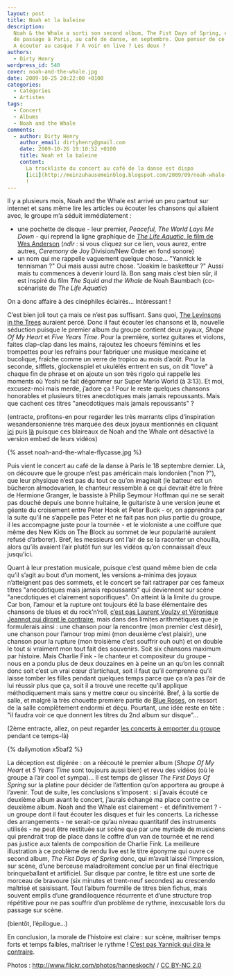 ```yaml
---
layout: post
title: Noah et la baleine
description:
  Noah & the Whale a sorti son second album, The Fist Days of Spring, et était
  de passage à Paris, au café de danse, en septembre. Que penser de ce groupe ?
  A écouter au casque ? A voir en live ? Les deux ?
authors:
  - Dirty Henry
wordpress_id: 540
cover: noah-and-the-whale.jpg
date: 2009-10-25 20:22:00 +0100
categories:
  - Catégories
  - Artistes
tags:
  - Concert
  - Albums
  - Noah and the Whale
comments:
  - author: Dirty Henry
    author_email: dirtyhenry@gmail.com
    date: 2009-10-26 19:10:52 +0100
    title: Noah et la baleine
    content:
      La trackliste du concert au café de la danse est dispo
      [ici](http://meinzuhausemeinblog.blogspot.com/2009/09/noah-whale-paris-180909.html)
      !
---
```


Il y a plusieurs mois, Noah and the Whale est arrivé un peu partout sur internet
et sans même lire les articles ou écouter les chansons qui allaient avec, le
groupe m’a séduit immédiatement :

- une pochette de disque - leur premier, _Peaceful, The World Lays Me Down_ -
  qui reprend la ligne graphique de
  [_The Life Aquatic_, le film de Wes Anderson](http://www.youtube.com/watch?v=gbPUiaRnQkU)
  (*ndlr* : si vous cliquez sur ce lien, vous aurez, entre autres, _Ceremony_ de
  Joy Division/New Order en fond sonore)
- un nom qui me rappelle vaguement quelque chose… "Yannick le tennisman ?" Oui
  mais aussi autre chose. "Joakim le basketteur ?" Aussi mais tu commences à
  devenir lourd là. Bon sang mais c’est bien sûr, il est inspiré du film _The
  Squid and the Whale_ de Noah Baumbach (co-scénariste de _The Life Aquatic_)

On a donc affaire à des cinéphiles éclairés… Intéressant !

C’est bien joli tout ça mais ce n’est pas suffisant. Sans quoi,
[The Levinsons in the Trees](http://www.myspace.com/levinsonsinthetrees)
auraient percé. Donc il faut écouter les chansons et là, nouvelle séduction
puisque le premier album du groupe contient deux joyaux, _Shape Of My Heart_ et
_Five Years Time_. Pour la première, sortez guitares et violons, faites
clap-clap dans les mains, rajoutez les choeurs féminins et les trompettes pour
les refrains pour fabriquer une musique mexicaine et bucolique, fraîche comme un
verre de tropico au mois d’août. Pour la seconde, sifflets, glockenspiel et
ukulélés entrent en sus, on dit "love" à chaque fin de phrase et on ajoute un
son très rigolo qui rappelle les moments où Yoshi se fait dégommer sur Super
Mario World (à 3:13). Et moi, excusez-moi mais merde, j’adore ça ! Pour le reste
quelques chansons honorables et plusieurs titres anecdotiques mais jamais
repoussants. Mais que cachent ces titres "anecdotiques mais jamais
repoussants" ?

(entracte, profitons-en pour regarder les très marrants clips d’inspiration
wesandersonienne très marquée des deux joyaux mentionnés en cliquant
[ici](http://www.youtube.com/watch?v=t7Q2b2uTlHY) puis
[là](http://www.youtube.com/watch?v=T8YCSJpF4g4) puisque ces blaireaux de Noah
and the Whale ont désactivé la version embed de leurs vidéos)

{% asset noah-and-the-whale-flycasse.jpg %}

Puis vient le concert au café de la danse à Paris le 18 septembre dernier. Là,
on découvre que le groupe n’est pas américain mais londonien ("non ?"), que leur
physique n’est pas du tout ce qu’on imaginait (le batteur est un bûcheron
almodovarien, le chanteur ressemble à ce qui devrait être le frère de Hermione
Granger, le bassiste à Philip Seymour Hoffman qui ne se serait pas douché depuis
une bonne huitaine, le guitariste à une version jeune et géante du croisement
entre Peter Hook et Peter Buck - or, on apprendra par la suite qu’il ne
s’appelle pas Peter et ne fait pas non plus partie du groupe, il les accompagne
juste pour la tournée - et le violoniste a une coiffure que même des New Kids on
The Block au sommet de leur popularité auraient refusé d’arborer). Bref, les
messieurs ont l’air de se la raconter un chouilla, alors qu’ils avaient l’air
plutôt fun sur les vidéos qu’on connaissait d’eux jusqu’ici.

Quant à leur prestation musicale, puisque c’est quand même bien de cela qu’il
s’agit au bout d’un moment, les versions a-minima des joyaux n’atteignent pas
des sommets, et le concert se fait rattraper par ces fameux titres "anecdotiques
mais jamais repoussants" qui deviennent sur scène "anecdotiques et clairement
soporifiques". On atteint là la limite du groupe. Car bon, l’amour et la rupture
ont toujours été la base élémentaire des chansons de blues et du rock’n’roll,
[c’est pas Laurent Voulzy et Véronique Jeannot qui diront le contraire](http://www.youtube.com/watch?v=6LgYEz0Td1k),
mais dans des limites arithmétiques que je formulerais ainsi : une chanson pour
la rencontre (mon premier c’est désir), une chanson pour l’amour trop mimi (mon
deuxième c’est plaisir), une chanson pour la rupture (mon troisième c’est
souffrir ouh ouh) et on double le tout si vraiment mon tout fait des souvenirs.
Soit six chansons maximum par histoire. Mais Charlie Fink - le chanteur et
compositeur du groupe - nous en a pondu plus de deux douzaines en à peine un an
qu’on les connaît donc soit c’est un vrai cœur d’artichaut, soit il faut qu’il
comprenne qu’il laisse tomber les filles pendant quelques temps parce que ça n’a
pas l’air de lui réussir plus que ça, soit il a trouvé une recette qu’il
applique méthodiquement mais sans y mettre cœur ou sincérité. Bref, à la sortie
de salle, et malgré la très chouette première partie de
[Blue Roses](http://www.myspace.com/musicofblueroses), on ressort de la salle
complètement endormi et déçu. Pourtant, une idée reste en tête : "il faudra voir
ce que donnent les titres du 2nd album sur disque"…

(2ème entracte, allez, on peut regarder
[les concerts à emporter du groupe](http://www.blogotheque.net/Noah-and-the-Whale,4150)
pendant ce temps-là)

{% dailymotion x5baf2 %}

La déception est digérée : on a réécouté le premier album (_Shape Of My Heart_
et _5 Years Time_ sont toujours aussi bien) et revu des vidéos (où le groupe a
l’air cool et sympa)… Il est temps de glisser _The First Days Of Spring_ sur la
platine pour décider de l’attention qu’on apportera au groupe à l’avenir. Tout
de suite, les conclusions s’imposent : si j’avais écouté ce deuxième album avant
le concert, j’aurais échangé ma place contre ce deuxième album. Noah and the
Whale est clairement - et définitivement ? - un groupe dont il faut écouter les
disques et fuir les concerts. La richesse des arrangements - ne serait-ce qu’au
niveau quantitatif des instruments utilisés - ne peut être restituée sur scène
que par une myriade de musiciens qui prendrait trop de place dans le coffre d’un
van de tournée et ne rend pas justice aux talents de composition de Charlie
Fink. La meilleure illustration à ce problème de rendu live est le titre éponyme
qui ouvre ce second album, _The Fist Days of Spring_ donc, qui m’avait laissé
l’impression, sur scène, d’une berceuse maladroitement conclue par un final
électrique brinqueballant et artificiel. Sur disque par contre, le titre est une
sorte de morceau de bravoure (six minutes et trent-neuf secondes) au crescendo
maîtrisé et saisissant. Tout l’album fourmille de titres bien fichus, mais
souvent emplis d’une grandiloquence récurrente et d’une structure trop
répétitive pour ne pas souffrir d’un problème de rythme, inexcusable lors du
passage sur scène.

(bientôt, l’épilogue…)

En conclusion, la morale de l’histoire est claire : sur scène, maîtriser temps
forts et temps faibles, maîtriser le rythme !
[C’est pas Yannick qui dira le contraire](http://www.youtube.com/watch?v=gvjAxFQlv1U).

<div xmlns:cc="http://creativecommons.org/ns#" about="http://www.flickr.com/photos/hanneskoch/3928735406/">Photos : <a rel="cc:attributionURL" href="http://www.flickr.com/photos/hanneskoch/">http://www.flickr.com/photos/hanneskoch/</a> / <a rel="license" href="http://creativecommons.org/licenses/by-nc/2.0/">CC BY-NC 2.0</a></div>
